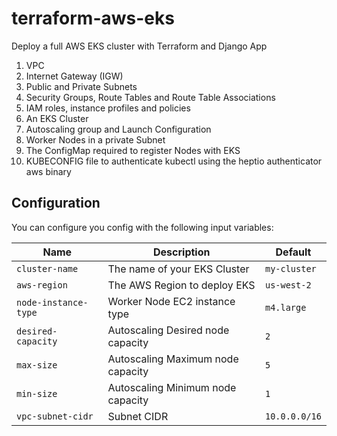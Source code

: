 # terraform-aws-eks

Deploy a full AWS EKS cluster with Terraform and Django App

1. VPC
2. Internet Gateway (IGW)
3. Public and Private Subnets
4. Security Groups, Route Tables and Route Table Associations
5. IAM roles, instance profiles and policies
6. An EKS Cluster
7. Autoscaling group and Launch Configuration
8. Worker Nodes in a private Subnet
9. The ConfigMap required to register Nodes with EKS
10. KUBECONFIG file to authenticate kubectl using the heptio authenticator aws binary

## Configuration

You can configure you config with the following input variables:

| Name                 | Description                       | Default       |
| -------------------- | --------------------------------- | ------------- |
| `cluster-name`       | The name of your EKS Cluster      | `my-cluster`  |
| `aws-region`         | The AWS Region to deploy EKS      | `us-west-2`   |
| `node-instance-type` | Worker Node EC2 instance type     | `m4.large`    |
| `desired-capacity`   | Autoscaling Desired node capacity | `2`           |
| `max-size`           | Autoscaling Maximum node capacity | `5`           |
| `min-size`           | Autoscaling Minimum node capacity | `1`           |
| `vpc-subnet-cidr`    | Subnet CIDR                       | `10.0.0.0/16` |

